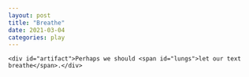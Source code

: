 ```yaml
---
layout: post
title: "Breathe"
date: 2021-03-04
categories: play
---
```


<style type="text/css" media="screen">
    #artifact{
        font-size: 3em;
        position: absolute;
        top: 75%;
        padding: 0.75em;
    }
    #lungs {
        animation-duration: 5s;
        animation-name: breathe;
        animation-iteration-count: infinite;
        animation-direction: alternate;
    }

    @keyframes breathe {
        from {
            word-spacing: 0.2em;
        }
        to {
            word-spacing: 0.8em;
        }
    }
</style>
<body>
    <!--[if lt IE 8]>
        <p class="browserupgrade">
        You are using an <strong>outdated</strong> browser. Please
        <a href="http://browsehappy.com/">upgrade your browser</a> to improve
        your experience.
        </p>
    <![endif]-->

    <div id="artifact">Perhaps we should <span id="lungs">let our text breathe</span>.</div>

</body>

